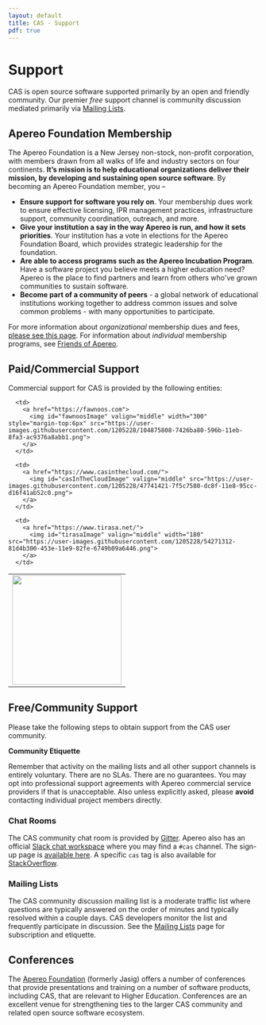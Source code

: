```yaml
---
layout: default
title: CAS - Support
pdf: true
---
```


# Support

CAS is open source software supported primarily by an open and friendly community.
Our premier *free* support channel is community discussion mediated primarily via
[Mailing Lists](Mailing-Lists.html).

## Apereo Foundation Membership

The Apereo Foundation is a New Jersey non-stock, non-profit corporation, with members drawn from all walks of life and industry sectors on four continents. **It’s mission is to help educational organizations deliver their mission, by developing and sustaining open source software**. By becoming an Apereo Foundation member, you –

- **Ensure support for software you rely on**. Your membership dues work to ensure effective licensing, IPR management practices, infrastructure support, community coordination, outreach, and more.
- **Give your institution a say in the way Apereo is run, and how it sets priorities**. Your institution has a vote in elections for the Apereo Foundation Board, which provides strategic leadership for the foundation.
- **Are able to access programs such as the Apereo Incubation Program**. Have a software project you believe meets a higher education need? Apereo is the place to find partners and learn from others who've grown communities to sustain software.
- **Become part of a community of peers** - a global network of educational institutions working together to address common issues and solve common problems - with many opportunities to participate.

For more information about *organizational* membership dues and fees, [please see this page](https://www.apereo.org/content/apereo-membership). For 
information about *individual* membership programs, see [Friends of Apereo](https://www.apereo.org/friends).

## Paid/Commercial Support

Commercial support for CAS is provided by the following entities:

<style>
[data-bs-theme="dark"] {
  #fawnoosImage {
    content:url("https://github.com/apereo/cas/assets/1205228/2219a9fd-1f59-487a-910f-96f2a9f23a69");
  }
}
</style>

<table width="100%">
  <tr>
      <td>
        <a href="https://unicon.net/">
          <img id="uniconImage" valign="middle" width="220" src="https://user-images.githubusercontent.com/1205228/45105314-384b7b80-b149-11e8-9cae-085ab33a9e97.png">
        </a>
      </td>
    
      <td>
        <a href="https://fawnoos.com">
          <img id="fawnoosImage" valign="middle" width="300" style="margin-top:6px" src="https://user-images.githubusercontent.com/1205228/104875808-7426ba80-596b-11eb-8fa3-ac9376a8abb1.png">
        </a>
      </td>
    
      <td>
        <a href="https://www.casinthecloud.com/">
          <img id="casInTheCloudImage" valign="middle" src="https://user-images.githubusercontent.com/1205228/47741421-7f5c7580-dc8f-11e8-95cc-d16f41ab52c0.png">
        </a>
      </td>
    
      <td>
        <a href="https://www.tirasa.net/">
          <img id="tirasaImage" valign="middle" width="180" src="https://user-images.githubusercontent.com/1205228/54271312-81d4b300-453e-11e9-82fe-6749b09a6446.png">
        </a>
      </td>
  </tr>
</table>

## Free/Community Support

Please take the following steps to obtain support from the CAS user community.

<div class="alert alert-info"><strong>Community Etiquette</strong><p>Remember that activity on the mailing lists and all other support channels
is entirely voluntary. There are no SLAs. There are no guarantees. You may opt into professional support agreements with 
Apereo commercial service providers if that is unacceptable. Also unless explicitly asked, please <b>avoid</b> contacting individual project members directly.</p></div>

### Chat Rooms

The CAS community chat room is provided by [Gitter][casgitter]. Apereo also has an 
official [Slack chat workspace](https://apereo.slack.com) where you may find a `#cas` 
channel. The sign-up page is [available here](https://apereo.slack.com/signup). A 
specific `cas` tag is also available for [StackOverflow](https://stackoverflow.com).

### Mailing Lists

The CAS community discussion mailing list is a moderate traffic list where questions are typically answered on the
order of minutes and typically resolved within a couple days. CAS developers monitor the list and frequently
participate in discussion. See the [Mailing Lists](Mailing-Lists.html) page for subscription and etiquette.

## Conferences

The [Apereo Foundation](http://www.apereo.org/) (formerly Jasig) offers a number of conferences that provide
presentations and training on a number of software products, including CAS, that are relevant to Higher Education.
Conferences are an excellent venue for strengthening ties to the larger CAS community and related open source software
ecosystem.

[casgitter]: https://app.gitter.im/#/room/#apereo_cas:gitter.im
